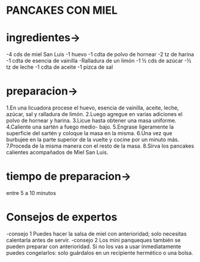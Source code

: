 # PANCAKES CON MIEL

# ingredientes->
 -4 cds de miel San Luis
 -1 huevo
 -1 cdta de polvo de hornear
 -2 tz de harina
 -1 cdta de esencia de vainilla
 -Ralladura de un limón
 -1 ½ cds de azúcar
 -½ tz de leche
 -1 cdta de aceite
 -1 pizca de sal 
# preparacion->
1.En una licuadora procese el huevo, esencia de vainilla, aceite, leche, azúcar, sal y ralladura de limón.
2.Luego agregue en varias adiciones el polvo de hornear y harina.
3.Licue hasta obtener una masa uniforme.
4.Caliente una sartén a fuego medio- bajo.
5.Engrase ligeramente la superficie del sartén y coloque la masa en la misma.
6.Una vez que burbujee en la parte superior de la vuelte y cocine por un minuto más.
7.Proceda de la misma manera con el resto de la masa.
8.Sirva los pancakes calientes acompañados de Miel San Luis.
# tiempo de preparacion->
entre 5 a 10 minutos
# Consejos de expertos
-consejo 1
Puedes hacer la salsa de miel con anterioridad; solo necesitas calentarla antes de servir. 
-consejo 2
Los mini panqueques también se pueden preparar con anterioridad. Si no los vas a usar inmediatamente puedes congelarlos: solo guárdalos en un recipiente hermético o una bolsa. 